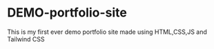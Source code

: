 # DEMO-portfolio-site
This is my first ever demo portfolio site made using HTML,CSS,JS and Tailwind CSS
